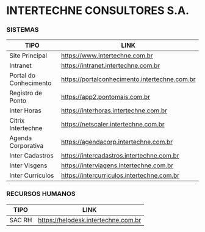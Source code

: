 # INTERTECHNE CONSULTORES S.A.


### SISTEMAS

| TIPO | LINK |
| ------------- | ------------- |
| Site Principal  | https://www.intertechne.com.br  |
| Intranet  | https://intranet.intertechne.com.br  |
| Portal do Conhecimento | https://portalconhecimento.intertechne.com.br |
| Registro de Ponto | https://app2.pontomais.com.br |
| Inter Horas | https://interhoras.intertechne.com.br |
| Citrix Intertechne | https://netscaler.intertechne.com.br |
| Agenda Corporativa | https://agendacorp.intertechne.com.br |
| Inter Cadastros | https://intercadastros.intertechne.com.br |
| Inter Visgens | https://interviagens.intertechne.com.br |
| Inter Currículos | https://intercurriculos.intertechne.com.br |

### RECURSOS HUMANOS

| TIPO | LINK |
| ------------- | ------------- |
| SAC RH | https://helpdesk.intertechne.com.br |

